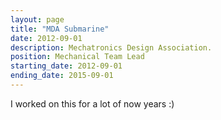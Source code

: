 ```yaml
---
layout: page
title: "MDA Submarine"
date: 2012-09-01
description: Mechatronics Design Association.
position: Mechanical Team Lead
starting_date: 2012-09-01
ending_date: 2015-09-01
---
```


I worked on this for a lot of now years :)